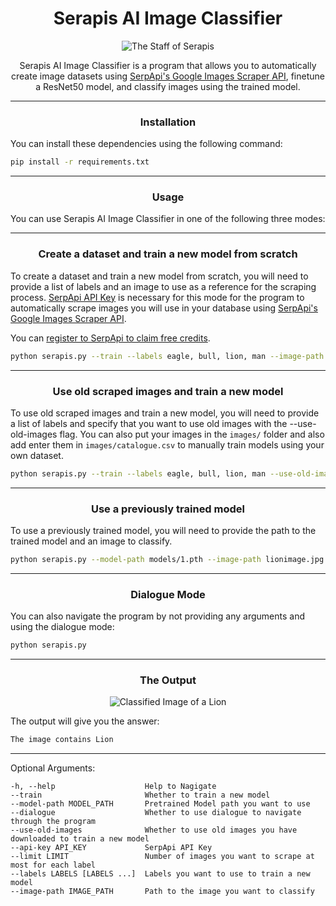 <h1 align="center">Serapis AI Image Classifier</h1>

<p align="center">
  <img src="https://user-images.githubusercontent.com/73674035/211046713-2a96c5f3-6842-48d1-852c-57db0e007455.png" alt="The Staff of Serapis"/>
</p>

<p align="center">
  Serapis AI Image Classifier is a program that allows you to automatically create image datasets using <a href="https://serpapi.com/images-results">SerpApi's Google Images Scraper API</a>, finetune a ResNet50 model, and classify images using the trained model.
<br>
</p>


---

<h3 align="center">Installation</h3>

You can install these dependencies using the following command:
```bash
pip install -r requirements.txt
```

---

<h3 align="center">Usage</h3>

You can use Serapis AI Image Classifier in one of the following three modes:

---

<h3 align="center">Create a dataset and train a new model from scratch</h3>

To create a dataset and train a new model from scratch, you will need to provide a list of labels and an image to use as a reference for the scraping process.
[SerpApi API Key](https://serpapi.com/manage-api-key) is necessary for this mode for the program to automatically scrape images you will use in your database using [SerpApi's Google Images Scraper API](https://serpapi.com/images-results).

You can [register to SerpApi to claim free credits](https://serpapi.com/users/sign_up).

```bash
python serapis.py --train --labels eagle, bull, lion, man --image-path lionimage.jpg --api-key <SerpApi-API-KEY>
```

---

<h3 align="center">Use old scraped images and train a new model</h3>

To use old scraped images and train a new model, you will need to provide a list of labels and specify that you want to use old images with the --use-old-images flag.
You can also put your images in the `images/` folder and also add enter them in `images/catalogue.csv` to manually train models using your own dataset.

```bash
python serapis.py --train --labels eagle, bull, lion, man --use-old-images --image-path lionimage.jpg
```

---

<h3 align="center">Use a previously trained model</h3>

To use a previously trained model, you will need to provide the path to the trained model and an image to classify.

```bash
python serapis.py --model-path models/1.pth --image-path lionimage.jpg
```

---

<h3 align="center">Dialogue Mode</h3>

You can also navigate the program by not providing any arguments and using the dialogue mode:

```bash
python serapis.py
```

---

<h3 align="center">The Output</h3>
<p align="center">
<img src="https://user-images.githubusercontent.com/73674035/211052320-f53cc530-6047-4ac3-8177-53f3daa6371a.png" alt="Classified Image of a Lion"/>
</p>

The output will give you the answer:

```bash
The image contains Lion
```

---

Optional Arguments:

    -h, --help                    Help to Nagigate
    --train                       Whether to train a new model
    --model-path MODEL_PATH       Pretrained Model path you want to use
    --dialogue                    Whether to use dialogue to navigate through the program
    --use-old-images              Whether to use old images you have downloaded to train a new model
    --api-key API_KEY             SerpApi API Key
    --limit LIMIT                 Number of images you want to scrape at most for each label
    --labels LABELS [LABELS ...]  Labels you want to use to train a new model
    --image-path IMAGE_PATH       Path to the image you want to classify
